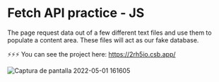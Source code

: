 # Fetch API practice - JS

The page request data out of a few different text files and use them to populate a content area. These files will act as our fake database.

⚡⚡⚡ You can see the project here: https://2rh5io.csb.app/


![Captura de pantalla 2022-05-01 161605](https://user-images.githubusercontent.com/89199369/166160916-83a171e7-7199-4d0d-8f8a-bffe7bbd5761.png)
